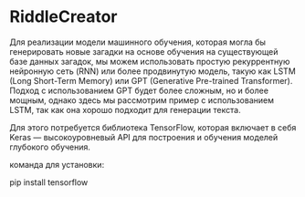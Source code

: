 # RiddleCreator

Для реализации модели машинного обучения, которая могла бы генерировать новые загадки на основе обучения на существующей базе данных загадок, мы можем использовать простую рекуррентную нейронную сеть (RNN) или более продвинутую модель, такую как LSTM (Long Short-Term Memory) или GPT (Generative Pre-trained Transformer). Подход с использованием GPT будет более сложным, но и более мощным, однако здесь мы рассмотрим пример с использованием LSTM, так как она хорошо подходит для генерации текста.

Для этого потребуется библиотека TensorFlow, которая включает в себя Keras — высокоуровневый API для построения и обучения моделей глубокого обучения.

команда для установки: 

pip install tensorflow
